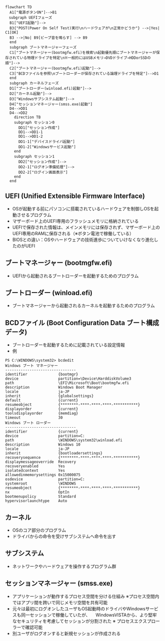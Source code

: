 ```mermaid
flowchart TD
  A1["電源ボタンON"]-->B1
　subgraph UEFIフェーズ
  B1["UEFI起動"]-->
  B3{"POST(Power On Self Test)実行\nハードウェアが\n正常かどうか"} -->|Yes| C1[OK]
  B3 -->|No| B9[ビープ音を鳴らす] --> B9
  end
  subgraph ブートマネージャーフェーズ
  C1["ブートマネージャー(bootmgfw.efi)を検索\n起動優先順にブートマネージャーが保存されている物理ドライブを特定\n※一般的にはUSBメモリ→DVDドライブ→HDDorSSDの順"]-->
  C2["ブートマネージャー(bootmgfw.efi)起動"]-->
  C3["BCDファイルを参照\nブートローダーが保存されている論理ドライブを特定"]-->D1
  end
  subgraph カーネルフェーズ
  D1["ブートローダー(winload.efi)起動"]-->
  D2["カーネル起動"]--> 
  D3["Windowsサブシステム起動"]-->
  D4["セッションマネージャー(smss.exe)起動"]
  D4-->DD1
  D4-->DD2
    direction TB
    subgraph セッション0
      DD1["セッション作成"]
      DD1-->DD1-1
      DD1-->DD1-2
      DD1-1["デバイスドライバ起動"]
      DD1-2["Windowsサービス起動"]
    end
    subgraph セッション1
      DD2["セッション作成"]-->
      DD2-1["ログオン準備処理"]--> 
      DD2-2["ログイン画面表示"]
    end
  end

```

## UEFI (Unified Extensible Firmware Interface)
* OSが起動する前にパソコンに搭載されているハードウェアを制御しOSを起動させるプログラム
* マザーボード上のUEFI専用のフラッシュメモリに格納されている
* UEFIで保存された情報は、メインメモリには保存されず、マザーボード上のUEFI専用のRAMに保存される（※ボタン電池で稼働している）
* BIOSとの違い：OSやハードウェアの技術進歩についていけなくなり進化したのがUEFI

## ブートマネージャー (bootmgfw.efi)
* UEFIから起動されるブートローダーを起動するためのプログラム

## ブートローダー (winload.efi)
* ブートマネージャーから起動されるカーネルを起動するためのプログラム

## BCDファイル (Boot Configuration Data ブート構成データ)
* ブートローダーを起動するために記載されている設定情報
* 例
```console
PS C:\WINDOWS\system32> bcdedit
Windows ブート マネージャー
--------------------------------
identifier              {bootmgr}
device                  partition=\Device\HarddiskVolume3
path                    \EFI\Microsoft\Boot\bootmgfw.efi
description             Windows Boot Manager
locale                  ja-JP
inherit                 {globalsettings}
default                 {current}
resumeobject            {********-****-****-****-***********}
displayorder            {current}
toolsdisplayorder       {memdiag}
timeout                 30
Windows ブート ローダー
--------------------------------
identifier              {current}
device                  partition=C:
path                    \WINDOWS\system32\winload.efi
description             Windows 10
locale                  ja-JP
inherit                 {bootloadersettings}
recoverysequence        {********-****-****-****-***********}
displaymessageoverride  Recovery
recoveryenabled         Yes
isolatedcontext         Yes
allowedinmemorysettings 0x15000075
osdevice                partition=C:
systemroot              \WINDOWS
resumeobject            {********-****-****-****-***********}
nx                      OptIn
bootmenupolicy          Standard
hypervisorlaunchtype    Auto
```

## カーネル
* OSのコア部分のプログラム
* ドライバからの命令を受けサブシステムへ命令を出す

## サブシステム
* ネットワークやハードウェアを操作するプログラム群

## セッションマネージャー (smss.exe)
* アプリケーションが動作するプロセス空間を分ける仕組み
  ※プロセス空間内ではアプリ間を跨いで同じメモリ空間を共有可能
* 元々は最初にログオンしたユーザもOS起動時のドライバやWindowsサービスも同一セッションで稼働していたが、
　WindowsVISTAから、より堅牢なセキュリティを考慮してセッションが分割された
※ プロセスエクスプローラーで確認可能
* 別ユーザがログオンすると新規セッションが作成される
